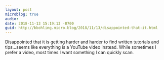 ```yaml
---
layout: post
microblog: true
audio: 
date: 2018-11-13 15:19:13 -0700
guid: http://bbohling.micro.blog/2018/11/13/disappointed-that-it.html
---
```

Disappointed that it is getting harder and harder to find written tutorials and tips...seems like everything is a YouTube video instead. While sometimes I prefer a video, most times I want something I can quickly scan.
